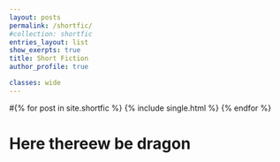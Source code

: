 ```yaml
---
layout: posts
permalink: /shortfic/
#collection: shortfic
entries_layout: list
show_exerpts: true
title: Short Fiction
author_profile: true

classes: wide
---
```



#{% for post in site.shortfic %} {% include single.html %} {% endfor %}
# Here thereew be dragon
